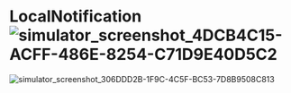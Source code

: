# LocalNotification![simulator_screenshot_4DCB4C15-ACFF-486E-8254-C71D9E40D5C2](https://user-images.githubusercontent.com/80776756/229269177-02c89257-e4fc-426c-85a8-6a3af88ec45d.png)
![simulator_screenshot_306DDD2B-1F9C-4C5F-BC53-7D8B9508C813](https://user-images.githubusercontent.com/80776756/229269196-e6f67ba0-9c96-43e6-8ee3-fbf9af3ffe54.png)
